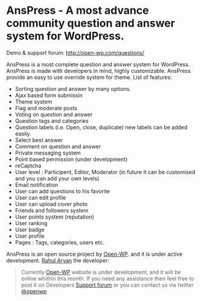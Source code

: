 AnsPress - A most advance community question and answer system for WordPress.
=========
Demo & support forum: http://open-wp.com/questions/

AnsPress is a most complete question and answer system for WordPress. AnsPress is made with developers in mind, highly customizable. AnsPress provide an easy to use override system for theme. List of features:

  - Sorting question and answer by many options.
  - Ajax based form submissin
  - Theme system
  - Flag and moderate posts
  - Voting on question and answer
  - Question tags and categories
  - Question labels (i.e. Open, close, duplicate) new labels can be added easily.
  - Select best answer
  - Comment on question and answer
  - Private messaging system
  - Point based permission (under development)
  - reCaptcha
  - User level : Participent, Editor, Moderator (in future it can be customised and you can add your own levels)
  - Email notification
  - User can add questions to his favorite
  - User can edit profile
  - User can upload cover photo
  - Friends and followers system
  - User points system (reputation)
  - User ranking
  - User badge
  - User profile
  - Pages : Tags, categories, users etc.

AnsPress is an open source project by [Open-WP]. and it is under active development.  [Rahul Aryan] the developer:

> Currently [Open-WP] website is under development, and it will be online whithin this month.
> If you need any assistance then feel free to post it on Developers [Support forum] or you can contact us via twitter [@openwp]



[Open-WP]:http://open-wp.com/
[Rahul Aryan]:http://rahularyan.com/
[Support forum]:http://rahularyan.com/support
[@openwp]:http://twitter.com/openwp

